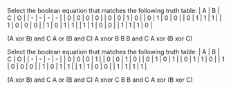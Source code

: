 Select the boolean equation that matches the following truth table:
| A | B | C | O |
| - | - | - | - |
| 0 | 0 | 0 | 0 |
| 0 | 0 | 1 | 0 |
| 0 | 1 | 0 | 0 |
| 0 | 1 | 1 | 1 |
| 1 | 0 | 0 | 0 |
| 1 | 0 | 1 | 1 |
| 1 | 1 | 0 | 0 |
| 1 | 1 | 1 | 0 |


(A xor B) and C
A or (B and C)
A xnor B
B
B and C
A xor (B xor C)



Select the boolean equation that matches the following truth table:
| A | B | C | O |
| - | - | - | - |
| 0 | 0 | 0 | 1 |
| 0 | 0 | 1 | 0 |
| 0 | 1 | 0 | 1 |
| 0 | 1 | 1 | 0 |
| 1 | 0 | 0 | 0 |
| 1 | 0 | 1 | 1 |
| 1 | 1 | 0 | 0 |
| 1 | 1 | 1 | 1 |


(A xor B) and C
A or (B and C)
A xnor C
B
B and C
A xor (B xor C)
